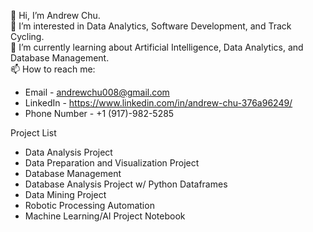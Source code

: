 👋 Hi, I’m Andrew Chu.<br />
👀 I’m interested in Data Analytics, Software Development, and Track Cycling.<br />
🌱 I’m currently learning about Artificial Intelligence, Data Analytics, and Database Management.<br />
📫 How to reach me: 
- Email - andrewchu008@gmail.com 
- LinkedIn - https://www.linkedin.com/in/andrew-chu-376a96249/
- Phone Number - +1 (917)-982-5285

Project List
- Data Analysis Project
- Data Preparation and Visualization Project
- Database Management
- Database Analysis Project w/ Python Dataframes
- Data Mining Project
- Robotic Processing Automation
- Machine Learning/AI Project Notebook

<!---
Andrewchu008/Andrewchu008 is a ✨ special ✨ repository because its `README.md` (this file) appears on your GitHub profile.
You can click the Preview link to take a look at your changes.
--->
<!---💞️ I’m looking to collaborate on ...<br />--->
